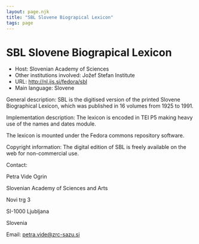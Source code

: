 ```yaml
---
layout: page.njk
title: "SBL Slovene Biograpical Lexicon"
tags: page
---
```

# SBL Slovene Biograpical Lexicon




* Host: Slovenian Academy of Sciences
* Other institutions involved:
 Jožef Stefan Institute
* URL: <http://nl.ijs.si/fedora/sbl>
* Main language: Slovene



General description: SBL is the digitised version of the printed
 Slovene Biographical Lexicon, which was published in 16
 volumes from 1925 to 1991.



Implementation description:
 The lexicon is encoded in TEI P5 making heavy
 use of the names and dates module.
 
 The lexicon is mounted under the Fedora commons repository
 software.



Copyright information: The digital edition of SBL is freely available
 on the web for non-commercial use.



Contact:
 



Petra Vide Ogrin


Slovenian Academy of Sciences and Arts
 
 Novi trg 3
 
 SI-1000 Ljubljana
 
 Slovenia



Email: [petra.vide@zrc-sazu.si](mailto:petra.vide@zrc-sazu.si)






